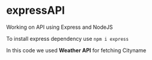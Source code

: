 # expressAPI
Working on API using Express and NodeJS
<p>To install express dependency use <code>npm i express</code>
<p>In this code we used <strong>Weather API</strong> for fetching Cityname</p>
